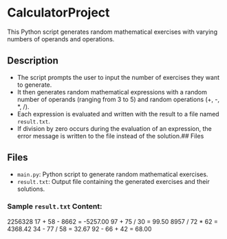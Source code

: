 # CalculatorProject
This Python script generates random mathematical exercises with varying numbers of operands and operations.

## Description

- The script prompts the user to input the number of exercises they want to generate.
- It then generates random mathematical expressions with a random number of operands (ranging from 3 to 5) and random operations (+, -, *, /).
- Each expression is evaluated and written with the result to a file named `result.txt`.
- If division by zero occurs during the evaluation of an expression, the error message is written to the file instead of the solution.## Files

## Files

- `main.py`: Python script to generate random mathematical exercises.
- `result.txt`: Output file containing the generated exercises and their solutions.

### Sample `result.txt` Content:

2256328
17 + 58 - 8662 = -5257.00
97 + 75 / 30 = 99.50
8957 / 72 * 62 = 4368.42
34 - 77 / 58 = 32.67
92 - 66 + 42 = 68.00

